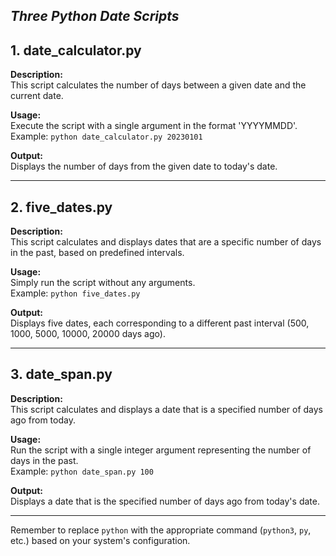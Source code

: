 ***Three Python Date Scripts***
---

## 1. **date_calculator.py**

**Description:**  
This script calculates the number of days between a given date and the current date.

**Usage:**  
Execute the script with a single argument in the format 'YYYYMMDD'.  
Example: `python date_calculator.py 20230101`

**Output:**  
Displays the number of days from the given date to today's date.

---

## 2. **five_dates.py**

**Description:**  
This script calculates and displays dates that are a specific number of days in the past, based on predefined intervals.

**Usage:**  
Simply run the script without any arguments.  
Example: `python five_dates.py`

**Output:**  
Displays five dates, each corresponding to a different past interval (500, 1000, 5000, 10000, 20000 days ago).

---

## 3. **date_span.py**

**Description:**  
This script calculates and displays a date that is a specified number of days ago from today.

**Usage:**  
Run the script with a single integer argument representing the number of days in the past.  
Example: `python date_span.py 100`

**Output:**  
Displays a date that is the specified number of days ago from today's date.

---

Remember to replace `python` with the appropriate command (`python3`, `py`, etc.) based on your system's configuration.
